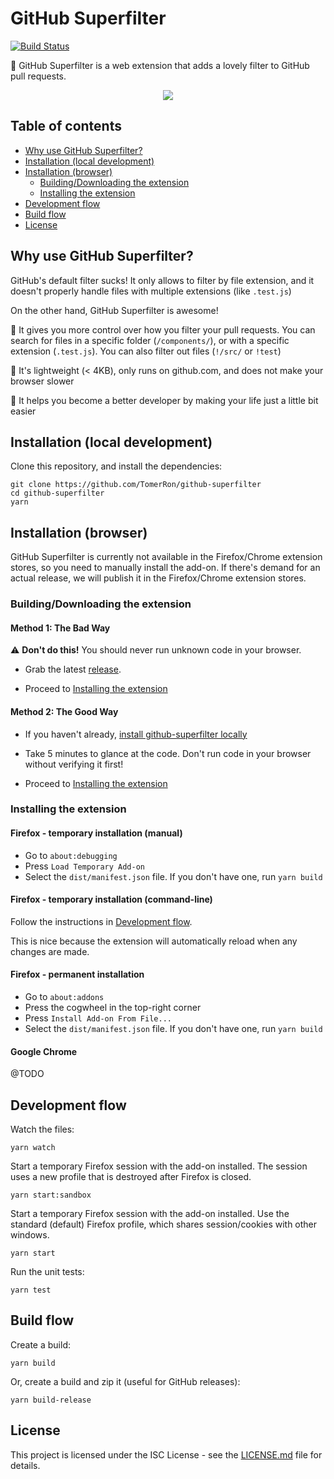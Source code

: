 # GitHub Superfilter

[![Build Status](https://travis-ci.org/TomerRon/github-superfilter.svg?branch=master)](https://travis-ci.org/TomerRon/github-superfilter)

🚀 GitHub Superfilter is a web extension that adds a lovely filter to GitHub pull requests.

<p align="center">
  <img src="https://i.imgur.com/xU97mu1.gif">
</p>

## Table of contents

- [Why use GitHub Superfilter?](#why-use-github-superfilter)
- [Installation (local development)](#installation-local-development)
- [Installation (browser)](#installation-browser)
  - [Building/Downloading the extension](#buildingdownloading-the-extension)
  - [Installing the extension](#installing-the-extension)
- [Development flow](#development-flow)
- [Build flow](#build-flow)
- [License](#license)

## Why use GitHub Superfilter?

GitHub's default filter sucks! It only allows to filter by file extension, and it doesn't properly handle files with multiple extensions (like `.test.js`)

On the other hand, GitHub Superfilter is awesome!

🎉 It gives you more control over how you filter your pull requests. You can search for files in a specific folder (`/components/`), or with a specific extension (`.test.js`). You can also filter out files (`!/src/` or `!test`)

🎉 It's lightweight (< 4KB), only runs on github.com, and does not make your browser slower

🎉 It helps you become a better developer by making your life just a little bit easier

## Installation (local development)

Clone this repository, and install the dependencies:

```
git clone https://github.com/TomerRon/github-superfilter
cd github-superfilter
yarn
```

## Installation (browser)

GitHub Superfilter is currently not available in the Firefox/Chrome extension stores, so you need to manually install the add-on. If there's demand for an actual release, we will publish it in the Firefox/Chrome extension stores.

### Building/Downloading the extension

#### Method 1: The Bad Way

⚠️ **Don't do this!** You should never run unknown code in your browser.

- Grab the latest [release](https://github.com/TomerRon/github-superfilter/releases).

- Proceed to [Installing the extension](#installing-the-extension)

#### Method 2: The Good Way

- If you haven't already, [install github-superfilter locally](#installation-local-development)

- Take 5 minutes to glance at the code. Don't run code in your browser without verifying it first!

- Proceed to [Installing the extension](#installing-the-extension)

### Installing the extension

#### Firefox - temporary installation (manual)

- Go to `about:debugging`
- Press `Load Temporary Add-on`
- Select the `dist/manifest.json` file. If you don't have one, run `yarn build`

#### Firefox - temporary installation (command-line)

Follow the instructions in [Development flow](#development-flow).

This is nice because the extension will automatically reload when any changes are made.

#### Firefox - permanent installation

- Go to `about:addons`
- Press the cogwheel in the top-right corner
- Press `Install Add-on From File...`
- Select the `dist/manifest.json` file. If you don't have one, run `yarn build`

#### Google Chrome

@TODO

## Development flow

Watch the files:

```
yarn watch
```

Start a temporary Firefox session with the add-on installed.
The session uses a new profile that is destroyed after Firefox is closed.

```
yarn start:sandbox
```

Start a temporary Firefox session with the add-on installed.
Use the standard (default) Firefox profile, which shares session/cookies with other windows.

```
yarn start
```

Run the unit tests:

```
yarn test
```

## Build flow

Create a build:

```
yarn build
```

Or, create a build and zip it (useful for GitHub releases):

```
yarn build-release
```

## License

This project is licensed under the ISC License - see the [LICENSE.md](LICENSE.md) file for details.
